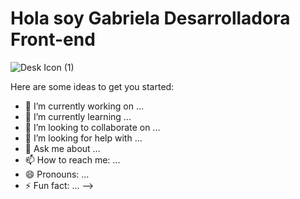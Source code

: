 # Hola soy Gabriela Desarrolladora Front-end

![Desk Icon (1)](https://user-images.githubusercontent.com/82047077/139560461-fcf01869-bde3-4b17-8ec5-cd56a03bfcdd.jpg)


Here are some ideas to get you started:

- 🔭 I’m currently working on ...
- 🌱 I’m currently learning ...
- 👯 I’m looking to collaborate on ...
- 🤔 I’m looking for help with ...
- 💬 Ask me about ...
- 📫 How to reach me: ...
- 😄 Pronouns: ...
- ⚡ Fun fact: ...
-->
